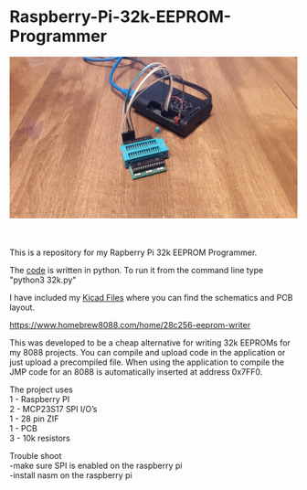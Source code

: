 # Raspberry-Pi-32k-EEPROM-Programmer

![alt text](/images/20211111_121409.jpg)

\
\
This is a repository for my Rapberry Pi 32k EEPROM Programmer.

The [code](https://github.com/homebrew8088/Raspberry-Pi-32k-EEPROM-Programmer/tree/main/py) is written in python. To run it from the command line type "python3 32k.py"

I have included my [Kicad Files](https://github.com/homebrew8088/Raspberry-Pi-32k-EEPROM-Programmer/tree/main/Kicad) where you can find the schematics and PCB layout.

https://www.homebrew8088.com/home/28c256-eeprom-writer

This was developed to be a cheap alternative for writing 32k EEPROMs for my 8088 projects. You can compile and upload code in the application or just upload a precompiled file.  When using the application to compile the JMP code for an 8088 is automatically inserted at address 0x7FF0.  

The project uses\
1 - Raspberry PI\
2 - MCP23S17 SPI I/O’s\
1 - 28 pin ZIF\
1 - PCB\
3 - 10k resistors 

Trouble shoot \
-make sure SPI is enabled on the raspberry pi \
-install nasm on the raspberry pi
